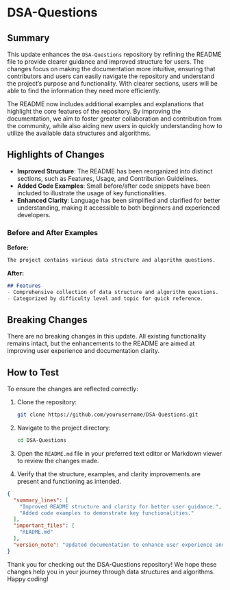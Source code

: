# DSA-Questions

## Summary

This update enhances the `DSA-Questions` repository by refining the README file to provide clearer guidance and improved structure for users. The changes focus on making the documentation more intuitive, ensuring that contributors and users can easily navigate the repository and understand the project’s purpose and functionality. With clearer sections, users will be able to find the information they need more efficiently. 

The README now includes additional examples and explanations that highlight the core features of the repository. By improving the documentation, we aim to foster greater collaboration and contribution from the community, while also aiding new users in quickly understanding how to utilize the available data structures and algorithms.

## Highlights of Changes

- **Improved Structure**: The README has been reorganized into distinct sections, such as Features, Usage, and Contribution Guidelines.
- **Added Code Examples**: Small before/after code snippets have been included to illustrate the usage of key functionalities.
- **Enhanced Clarity**: Language has been simplified and clarified for better understanding, making it accessible to both beginners and experienced developers.

### Before and After Examples

**Before:**
```markdown
The project contains various data structure and algorithm questions.
```

**After:**
```markdown
## Features
- Comprehensive collection of data structure and algorithm questions.
- Categorized by difficulty level and topic for quick reference.
```

## Breaking Changes

There are no breaking changes in this update. All existing functionality remains intact, but the enhancements to the README are aimed at improving user experience and documentation clarity.

## How to Test

To ensure the changes are reflected correctly:

1. Clone the repository:
   ```bash
   git clone https://github.com/yourusername/DSA-Questions.git
   ```

2. Navigate to the project directory:
   ```bash
   cd DSA-Questions
   ```

3. Open the `README.md` file in your preferred text editor or Markdown viewer to review the changes made.

4. Verify that the structure, examples, and clarity improvements are present and functioning as intended.

```json
{
  "summary_lines": [
    "Improved README structure and clarity for better user guidance.",
    "Added code examples to demonstrate key functionalities."
  ],
  "important_files": [
    "README.md"
  ],
  "version_note": "Updated documentation to enhance user experience and accessibility."
}
``` 

Thank you for checking out the DSA-Questions repository! We hope these changes help you in your journey through data structures and algorithms. Happy coding!